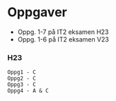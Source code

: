 
# Oppgaver
- Oppg. 1-7 på IT2 eksamen H23
- Oppg. 1-6 på IT2 eksamen V23

### H23
    Oppg1 - C
    Oppg2 - C
    Oppg3 - C
    Oppg4 - A & C
